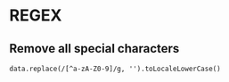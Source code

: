 # REGEX

## Remove all special characters
`
data.replace(/[^a-zA-Z0-9]/g, '').toLocaleLowerCase()
`
